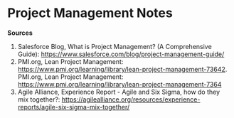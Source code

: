 # Project Management Notes
**Sources**
1. Salesforce Blog, What is Project Management? (A Comprehensive Guide): https://www.salesforce.com/blog/project-management-guide/
2. PMI.org, Lean Project Management: https://www.pmi.org/learning/library/lean-project-management-73642. PMI.org, Lean Project Management: https://www.pmi.org/learning/library/lean-project-management-7364
3. Agile Alliance, Experience Report - Agile and Six Sigma, how do they mix together?: https://agilealliance.org/resources/experience-reports/agile-six-sigma-mix-together/
